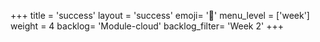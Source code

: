 +++
title = 'success'
layout = 'success'
emoji= '📝'
menu_level = ['week']
weight = 4
backlog= 'Module-cloud'
backlog_filter= 'Week 2'
+++

